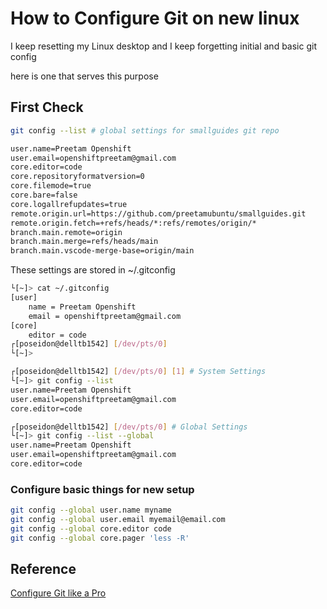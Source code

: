 # How to Configure Git on new linux

I keep resetting my Linux desktop and I keep forgetting initial and basic git config

here is one that serves this purpose

## First Check
```bash
git config --list # global settings for smallguides git repo

user.name=Preetam Openshift
user.email=openshiftpreetam@gmail.com
core.editor=code
core.repositoryformatversion=0
core.filemode=true
core.bare=false
core.logallrefupdates=true
remote.origin.url=https://github.com/preetamubuntu/smallguides.git
remote.origin.fetch=+refs/heads/*:refs/remotes/origin/*
branch.main.remote=origin
branch.main.merge=refs/heads/main
branch.main.vscode-merge-base=origin/main
```
These settings are stored in ~/.gitconfig

```bash
└[~]> cat ~/.gitconfig 
[user]
	name = Preetam Openshift
	email = openshiftpreetam@gmail.com
[core]
	editor = code
┌[poseidon@delltb1542] [/dev/pts/0] 
└[~]> 

┌[poseidon@delltb1542] [/dev/pts/0] [1] # System Settings
└[~]> git config --list
user.name=Preetam Openshift
user.email=openshiftpreetam@gmail.com
core.editor=code

┌[poseidon@delltb1542] [/dev/pts/0] # Global Settings
└[~]> git config --list --global
user.name=Preetam Openshift
user.email=openshiftpreetam@gmail.com
core.editor=code
```
### Configure basic things for new setup

```bash
git config --global user.name myname
git config --global user.email myemail@email.com
git config --global core.editor code
git config --global core.pager 'less -R'
```

## Reference

[Configure Git like a Pro](https://medium.com/@kszpiczakowski/configure-git-like-a-pro-meet-git-3-e48f82b1c346)
